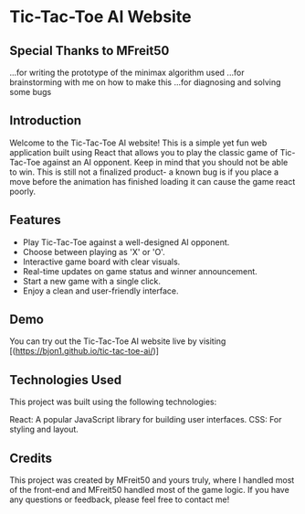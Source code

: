 # Tic-Tac-Toe AI Website

## Special Thanks to MFreit50
...for writing the prototype of the minimax algorithm used
...for brainstorming with me on how to make this
...for diagnosing and solving some bugs

## Introduction

Welcome to the Tic-Tac-Toe AI website! This is a simple yet fun web application built using React that allows you to play the classic game of Tic-Tac-Toe against an AI opponent. Keep in mind that you should not be able to win. This is still not a finalized product- a known bug is if you place a move before the animation has finished loading it can cause the game react poorly.

## Features

- Play Tic-Tac-Toe against a well-designed AI opponent.
- Choose between playing as 'X' or 'O'.
- Interactive game board with clear visuals.
- Real-time updates on game status and winner announcement.
- Start a new game with a single click.
- Enjoy a clean and user-friendly interface.

## Demo

You can try out the Tic-Tac-Toe AI website live by visiting [(https://bjon1.github.io/tic-tac-toe-ai/)]

## Technologies Used
This project was built using the following technologies:

React: A popular JavaScript library for building user interfaces.
CSS: For styling and layout.

## Credits
This project was created by MFreit50 and yours truly, where I handled most of the front-end and MFreit50 handled most of the game logic. If you have any questions or feedback, please feel free to contact me!

